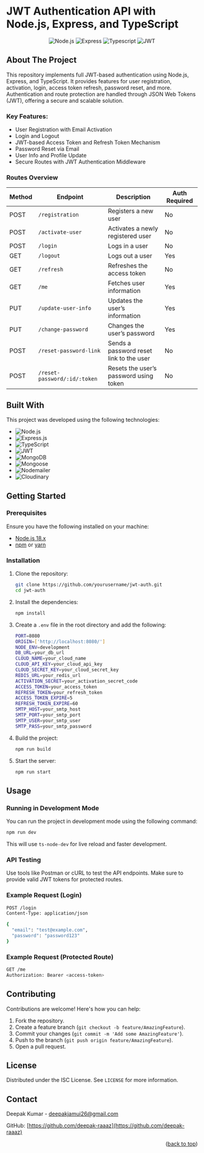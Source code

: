 # JWT Authentication API with Node.js, Express, and TypeScript

<p align="center">
  <img src="https://img.shields.io/badge/Node.js-18.x-green?style=for-the-badge" alt="Node.js">
  <img src="https://img.shields.io/badge/Express-4.18.3-blue?style=for-the-badge" alt="Express">
  <img src="https://img.shields.io/badge/Typescript-5.4.2-blue?style=for-the-badge" alt="Typescript">
  <img src="https://img.shields.io/badge/JWT-9.0.2-orange?style=for-the-badge" alt="JWT">
</p>

## About The Project

This repository implements full JWT-based authentication using Node.js, Express, and TypeScript. It provides features for user registration, activation, login, access token refresh, password reset, and more. Authentication and route protection are handled through JSON Web Tokens (JWT), offering a secure and scalable solution.

### Key Features:

- User Registration with Email Activation
- Login and Logout
- JWT-based Access Token and Refresh Token Mechanism
- Password Reset via Email
- User Info and Profile Update
- Secure Routes with JWT Authentication Middleware

### Routes Overview

| Method | Endpoint                     | Description                             | Auth Required |
| ------ | ---------------------------- | --------------------------------------- | ------------- |
| POST   | `/registration`              | Registers a new user                    | No            |
| POST   | `/activate-user`             | Activates a newly registered user       | No            |
| POST   | `/login`                     | Logs in a user                          | No            |
| GET    | `/logout`                    | Logs out a user                         | Yes           |
| GET    | `/refresh`                   | Refreshes the access token              | No            |
| GET    | `/me`                        | Fetches user information                | Yes           |
| PUT    | `/update-user-info`          | Updates the user’s information          | Yes           |
| PUT    | `/change-password`           | Changes the user’s password             | Yes           |
| POST   | `/reset-password-link`       | Sends a password reset link to the user | No            |
| POST   | `/reset-password/:id/:token` | Resets the user’s password using token  | No            |



## Built With

This project was developed using the following technologies:

- ![Node.js][Node.js-icon]
- ![Express.js][Express.js-icon]
- ![TypeScript][TypeScript-icon]
- ![JWT][JWT-icon]
- ![MongoDB][MongoDB-icon]
- ![Mongoose][Mongoose-icon]
- ![Nodemailer][Nodemailer-icon]
- ![Cloudinary][Cloudinary-icon]



## Getting Started

### Prerequisites

Ensure you have the following installed on your machine:

- [Node.js 18.x](https://nodejs.org/en/)
- [npm](https://www.npmjs.com/) or [yarn](https://yarnpkg.com/)

### Installation

1. Clone the repository:

   ```bash
   git clone https://github.com/yourusername/jwt-auth.git
   cd jwt-auth
   ```

2. Install the dependencies:

   ```bash
   npm install
   ```

3. Create a `.env` file in the root directory and add the following:

   ```bash
   PORT=8080
   ORIGIN=['http://localhost:8080/']
   NODE_ENV=development
   DB_URL=your_db_url
   CLOUD_NAME=your_cloud_name
   CLOUD_API_KEY=your_cloud_api_key
   CLOUD_SECRET_KEY=your_cloud_secret_key
   REDIS_URL=your_redis_url
   ACTIVATION_SECRET=your_activation_secret_code
   ACCESS_TOKEN=your_access_token
   REFRESH_TOKEN=your_refresh_token
   ACCESS_TOKEN_EXPIRE=5
   REFRESH_TOKEN_EXPIRE=60
   SMTP_HOST=your_smtp_host
   SMTP_PORT=your_smtp_port
   SMTP_USER=your_smtp_user
   SMTP_PASS=your_smtp_password
   ```

4. Build the project:

   ```bash
   npm run build
   ```

5. Start the server:
   ```bash
   npm run start
   ```


## Usage

### Running in Development Mode

You can run the project in development mode using the following command:

```bash
npm run dev
```

This will use `ts-node-dev` for live reload and faster development.

### API Testing

Use tools like Postman or cURL to test the API endpoints. Make sure to provide valid JWT tokens for protected routes.

### Example Request (Login)

```bash
POST /login
Content-Type: application/json

{
  "email": "test@example.com",
  "password": "password123"
}
```

### Example Request (Protected Route)

```bash
GET /me
Authorization: Bearer <access-token>
```


## Contributing

Contributions are welcome! Here's how you can help:

1. Fork the repository.
2. Create a feature branch (`git checkout -b feature/AmazingFeature`).
3. Commit your changes (`git commit -m 'Add some AmazingFeature'`).
4. Push to the branch (`git push origin feature/AmazingFeature`).
5. Open a pull request.



## License

Distributed under the ISC License. See `LICENSE` for more information.



## Contact

Deepak Kumar - [deepakjamui26@gmail.com](mailto:deepakjamui26@gmail.com)

GitHub: [https://github.com/deepak-raaaz](https://github.com/deepak-raaaz)

<p align="right">(<a href="#readme-top">back to top</a>)</p>

<!-- MARKDOWN LINKS & IMAGES -->

[linkedin-shield]: https://img.shields.io/badge/-LinkedIn-black.svg?style=for-the-badge&logo=linkedin&colorB=555
[linkedin-url]: https://www.linkedin.com/in/deepak-raaaz/
[Node.js-icon]: https://img.shields.io/badge/node.js-6DA55F?style=for-the-badge&logo=node.js&logoColor=white
[Express.js-icon]: https://img.shields.io/badge/express.js-404D59?style=for-the-badge
[TypeScript-icon]: https://img.shields.io/badge/typescript-%23007ACC.svg?style=for-the-badge&logo=typescript&logoColor=white
[JWT-icon]: https://img.shields.io/badge/JWT-black?style=for-the-badge&logo=JSON%20web%20tokens
[MongoDB-icon]: https://img.shields.io/badge/mongodb-4EA94B?style=for-the-badge&logo=mongodb&logoColor=white
[Mongoose-icon]: https://img.shields.io/badge/mongoose-880000?style=for-the-badge
[Nodemailer-icon]: https://img.shields.io/badge/nodemailer-%23008080.svg?style=for-the-badge&logo=nodemailer&logoColor=white
[Cloudinary-icon]: https://img.shields.io/badge/cloudinary-3378FF?style=for-the-badge&logo=cloudinary&logoColor=white

